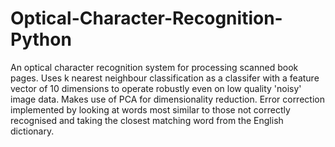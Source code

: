 # Optical-Character-Recognition-Python
An optical character recognition system for processing scanned book pages. Uses k nearest neighbour classification as a classifer with a feature vector of 10 dimensions to operate robustly even on low quality 'noisy' image data. Makes use of PCA for dimensionality reduction. Error correction implemented by looking at words most similar to those not correctly recognised and taking the closest matching word from the English dictionary. 
